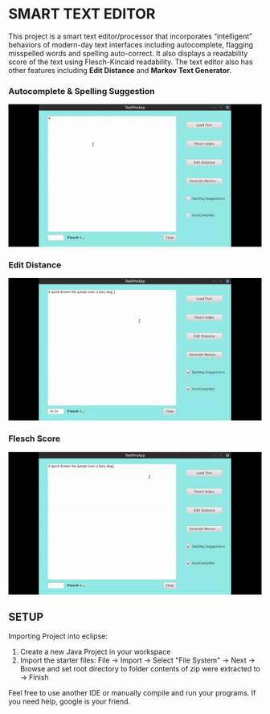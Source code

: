 SMART TEXT EDITOR
=================

This project is a smart text editor/processor that incorporates “intelligent” behaviors of modern-day text interfaces including autocomplete, flagging misspelled words and spelling auto-correct. It also displays a readability score of the text using Flesch-Kincaid readability. The text editor also has other features including **Edit Distance** and **Markov Text Generator**.

### Autocomplete & Spelling Suggestion

![ac](https://github.com/vandyG/Text-Editor-App/blob/master/demo/gif/ezgif.com-video-to-gif.gif)

### Edit Distance

![ed](https://github.com/vandyG/Text-Editor-App/blob/master/demo/gif/3.gif)

### Flesch Score

![fs](https://github.com/vandyG/Text-Editor-App/blob/master/demo/gif/ezgif.com-video-to-gif%20(1).gif)

## SETUP 

Importing Project into eclipse:
1. Create a new Java Project in your workspace
2. Import the starter files:
	File -> Import -> Select "File System" -> Next -> Browse and set 
	root directory to folder contents of zip were extracted to -> Finish

Feel free to use another IDE or manually compile and run your programs.
If you need help, google is your friend.
